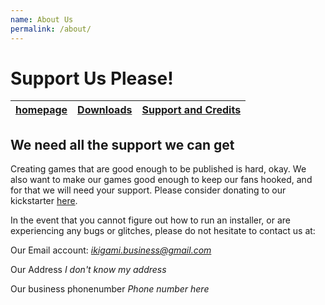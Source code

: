 ```yaml
---
name: About Us
permalink: /about/
---
```


# Support Us Please!

<table>
  <thead>
    <tr>
      <th style="text-align: center"><a href="/">homepage</a></th>
      <th style="text-align: center"><a href="/Products.html">Downloads</a></th>
      <th style="text-align: center"><a href="/SupportAndCredit.html">Support and Credits</a></th>
    </tr>
  </thead>
</table>

## We need all the support we can get

Creating games that are good enough to be published is hard, okay. We also want to make our games good enough to keep our fans hooked, and for that we will need your support. Please consider donating to our kickstarter [here](./index.md).

In the event that you cannot figure out how to run an installer, or are experiencing any bugs or glitches, please do not hesitate to contact us at:

Our Email account:
*ikigami.business@gmail.com*

Our Address
*I don't know my address*

Our business phonenumber
*Phone number here*
